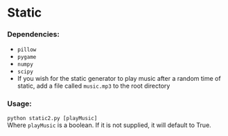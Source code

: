 # Static

### Dependencies:
* `pillow`
* `pygame`
* `numpy`
* `scipy`
* If you wish for the static generator to play music after a random time of static, add a file called `music.mp3` to the root directory

### Usage:
`python static2.py [playMusic]`  
Where `playMusic` is a boolean. If it is not supplied, it will default to True. 